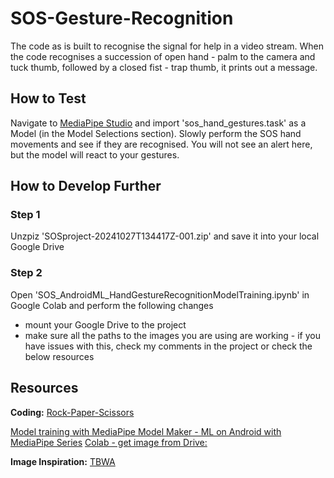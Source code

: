 # SOS-Gesture-Recognition
The code as is built to recognise the signal for help in a video stream. When the code recognises a succession of open hand - palm to the camera and tuck thumb, followed by a closed fist - trap thumb, it prints out a message.

## How to Test 
Navigate to  [MediaPipe Studio](https://mediapipe-studio.webapps.google.com/studio/demo/gesture_recognizer) and import 'sos_hand_gestures.task' as a Model (in the Model Selections section).
Slowly perform the SOS hand movements and see if they are recognised. You will not see an alert here, but the model will react to your gestures.


## How to Develop Further
### Step 1
Unzpiz 'SOSproject-20241027T134417Z-001.zip' and save it into your local Google Drive

### Step 2
Open 'SOS_AndroidML_HandGestureRecognitionModelTraining.ipynb' in Google Colab and perform the following changes
- mount your Google Drive to the project
- make sure all the paths to the images you are using are working - if you have issues with this, check my comments in the project or check the below resources

## Resources
**Coding:**
[Rock-Paper-Scissors](https://github.com/google-ai-edge/mediapipe-samples/blob/main/tutorials/gesture_recognizer/WiMLS_2022_MediaPipe_Gesture_Recognizer_Walkthrough.ipynb)

[Model training with MediaPipe Model Maker - ML on Android with MediaPipe Series](https://www.youtube.com/watch?app=desktop&v=vODSFXEP-XY&ab_channel=GoogleforDevelopers)
 [Colab - get image from Drive:](https://medium.com/data-arena/how-to-load-files-insert-images-in-google-colabatory-c5d1365d60d4)

**Image Inspiration:**
[TBWA](https://tbwa.com/work/signal-for-help/)